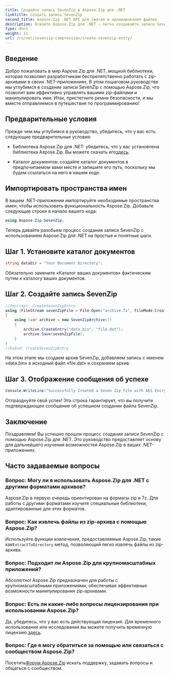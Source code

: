 ```yaml
---
title: Создайте запись SevenZip в Aspose.Zip для .NET
linktitle: Создать запись SevenZip
second_title: Aspose.Zip .NET API для сжатия и архивирования файлов
description: Освойте Aspose.Zip для .NET — легко создавайте записи SevenZip. Усовершенствуйте свои .NET-приложения с помощью эффективных манипуляций с zip-архивами.
type: docs
weight: 11
url: /ru/net/sevenzip-compression/create-sevenzip-entry/
---
```


## Введение

Добро пожаловать в мир Aspose.Zip для .NET, мощной библиотеки, которая позволяет разработчикам беспрепятственно работать с zip-архивами в своих .NET-приложениях. В этом пошаговом руководстве мы углубимся в создание записи SevenZip с помощью Aspose.Zip, что позволит вам эффективно управлять вашими zip-файлами и манипулировать ими. Итак, пристегните ремни безопасности, и мы вместе отправляемся в путешествие по программированию!

## Предварительные условия

Прежде чем мы углубимся в руководство, убедитесь, что у вас есть следующие предварительные условия:

-  Библиотека Aspose.Zip для .NET: убедитесь, что у вас установлена библиотека Aspose.Zip. Вы можете скачать его[здесь](https://releases.aspose.com/zip/net/).

- Каталог документов: создайте каталог документов в предпочитаемом вами месте и запишите его путь, поскольку мы будем ссылаться на него в нашем коде.

## Импортировать пространства имен

В вашем .NET-приложении импортируйте необходимые пространства имен, чтобы использовать функциональность Aspose.Zip. Добавьте следующие строки в начало вашего кода:

```csharp
using Aspose.Zip.SevenZip;
```

Теперь давайте разобьем процесс создания записи SevenZip с использованием Aspose.Zip для .NET на простые и понятные шаги.

## Шаг 1. Установите каталог документов

```csharp
string dataDir = "Your Document Directory";
```

Обязательно замените «Каталог ваших документов» фактическим путем к каталогу ваших документов.

## Шаг 2. Создайте запись SevenZip

```csharp
//Эксстарт: CreateSevenZipEntry
using (FileStream sevenZipFile = File.Open("archive.7z", FileMode.Create))
{
    using (var archive = new SevenZipArchive())
    {
        archive.CreateEntry("data.bin", "file.dat");
        archive.Save(sevenZipFile);
    }
}
//ExEnd: CreateSevenZipEntry
```

На этом этапе мы создаем архив SevenZip, добавляем запись с именем «data.bin» в исходный файл «file.dat» и сохраняем архив.

## Шаг 3. Отображение сообщения об успехе

```csharp
Console.WriteLine("Successfully Created a Seven Zip File with AES Encryption Settings");
```

Отпразднуйте свой успех! Эта строка гарантирует, что вы получите подтверждающее сообщение об успешном создании файла SevenZip.

## Заключение

Поздравляем! Вы успешно прошли процесс создания записи SevenZip с помощью Aspose.Zip для .NET. Это руководство предоставляет основу для дальнейшего изучения возможностей Aspose.Zip в ваших .NET-приложениях.

## Часто задаваемые вопросы

### Вопрос: Могу ли я использовать Aspose.Zip для .NET с другими форматами архивов?
Aspose.Zip в первую очередь ориентирован на форматы zip и 7z. Для работы с другими форматами изучите специальные библиотеки, адаптированные для этих форматов.

### Вопрос: Как извлечь файлы из zip-архива с помощью Aspose.Zip?
 Используйте функции извлечения, предоставляемые Aspose.Zip, такие как`ExtractToDirectory` метод, позволяющий легко извлечь файлы из zip-архива.

### Вопрос: Подходит ли Aspose.Zip для крупномасштабных приложений?
Абсолютно! Aspose.Zip предназначен для работы с крупномасштабными приложениями, обеспечивая эффективные возможности манипулирования zip-архивами.

### Вопрос: Есть ли какие-либо вопросы лицензирования при использовании Aspose.Zip?
 Да, убедитесь, что у вас есть действующая лицензия. Для временного использования или исследования вы можете получить временную лицензию.[здесь](https://purchase.aspose.com/temporary-license/).

### Вопрос: Где я могу обратиться за помощью или связаться с сообществом Aspose.Zip?
 Посетить[Форум Aspose.Zip](https://forum.aspose.com/c/zip/37) искать поддержку, задавать вопросы и общаться с сообществом.
